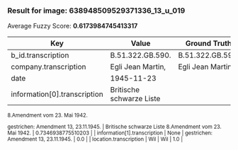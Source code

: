 ### Result for image: 638948509529371336_13_u_019
Average Fuzzy Score: **0.6173984745413317**
<small>

| Key | Value | Ground Truth | Score |
| --- | --- | --- | --- |
| b_id.transcription | B.51.322.GB.590. | B.51.322.GB.590. | 1.0 |
| company.transcription | Egli Jean Martin, | Egli Jean Martin | 0.9696969696969697 |
| date | 1945-11-23 |  | 0.0 |
| information[0].transcription | Britische schwarze Liste
8.Amendment vom 23. Mai 1942.

gestrichen:
Amendment 13, 23.11.1945. | Britische schwarze Liste
8.Amendment vom 23. Mai 1942. | 0.7346938775510203 |
| information[1].transcription | None | gestrichen:
Amendment 13, 23.11.1945. | 0.0 |
| location.transcription | Wil | Wil | 1.0 |

</small>
